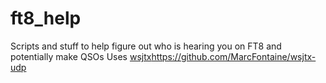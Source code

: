 # ft8_help
Scripts and stuff to help figure out who is hearing you on FT8 and potentially make QSOs
Uses [wsjtx](https://github.com/MarcFontaine/wsjtx-udp)https://github.com/MarcFontaine/wsjtx-udp
